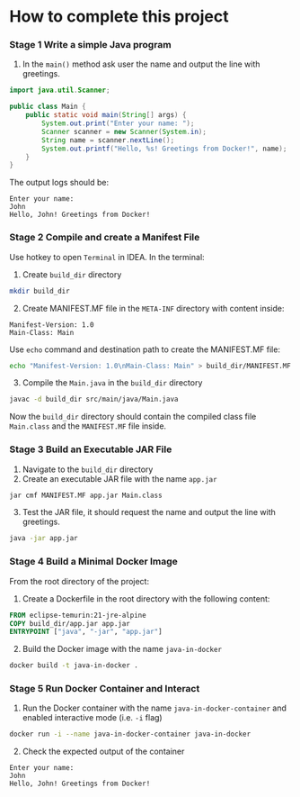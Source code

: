# How to complete this project

### Stage 1 Write a simple Java program
1. In the `main()` method ask user the name and output the line with greetings.
```java
import java.util.Scanner;

public class Main {
    public static void main(String[] args) {
        System.out.print("Enter your name: ");
        Scanner scanner = new Scanner(System.in);
        String name = scanner.nextLine();
        System.out.printf("Hello, %s! Greetings from Docker!", name);
    }
}
```
The output logs should be:
```text
Enter your name: 
John
Hello, John! Greetings from Docker!
```
### Stage 2 Compile and create a Manifest File
Use hotkey to open `Terminal` in IDEA. 
In the terminal:
1. Create `build_dir` directory
```bash 
mkdir build_dir
```
2. Create MANIFEST.MF file in the `META-INF` directory with content inside:
```text
Manifest-Version: 1.0
Main-Class: Main
```
Use `echo` command and destination path to create the MANIFEST.MF file:
```bash
echo "Manifest-Version: 1.0\nMain-Class: Main" > build_dir/MANIFEST.MF
```
3. Compile the `Main.java` in the `build_dir` directory
```bash
javac -d build_dir src/main/java/Main.java
```
Now the `build_dir` directory should contain the compiled class file `Main.class` and the `MANIFEST.MF` file inside.

### Stage 3 Build an Executable JAR File
1. Navigate to the `build_dir` directory
2. Create an executable JAR file with the name `app.jar`
```bash
jar cmf MANIFEST.MF app.jar Main.class
```
3. Test the JAR file, it should request the name and output the line with greetings.
```bash
java -jar app.jar
```
### Stage 4 Build a Minimal Docker Image
From the root directory of the project:
1. Create a Dockerfile in the root directory with the following content:
```dockerfile
FROM eclipse-temurin:21-jre-alpine
COPY build_dir/app.jar app.jar
ENTRYPOINT ["java", "-jar", "app.jar"]
```
2. Build the Docker image with the name `java-in-docker`
```bash
docker build -t java-in-docker .
```
### Stage 5 Run Docker Container and Interact
1. Run the Docker container with the name `java-in-docker-container` and enabled interactive mode (i.e. `-i` flag)
```bash
docker run -i --name java-in-docker-container java-in-docker
```
2. Check the expected output of the container
```text
Enter your name: 
John
Hello, John! Greetings from Docker!
```
